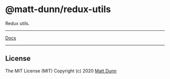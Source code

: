 # @matt-dunn/redux-utils

Redux utils.

---

[Docs](https://matt-dunn.github.io/packages/packages/redux-utils/docs/)

---

## License

The MIT License (MIT) Copyright (c) 2020 [Matt Dunn](https://matt-dunn.github.io/)

